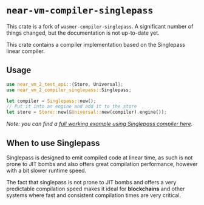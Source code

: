 # `near-vm-compiler-singlepass`

This crate is a fork of `wasmer-compiler-singlepass`. A significant number of things changed, but the documentation is not up-to-date yet.

This crate contains a compiler implementation based on the Singlepass linear compiler.

## Usage

```rust
use near_vm_2_test_api::{Store, Universal};
use near_vm_2_compiler_singlepass::Singlepass;

let compiler = Singlepass::new();
// Put it into an engine and add it to the store
let store = Store::new(&Universal::new(compiler).engine());
```

*Note: you can find a [full working example using Singlepass compiler
here][example].*

## When to use Singlepass

Singlepass is designed to emit compiled code at linear time, as such
is not prone to JIT bombs and also offers great compilation
performance, however with a bit slower runtime speed.

The fact that singlepass is not prone to JIT bombs and offers a very
predictable compilation speed makes it ideal for **blockchains** and other
systems where fast and consistent compilation times are very critical.


[example]: https://github.com/wasmerio/wasmer/blob/master/examples/compiler_singlepass.rs
